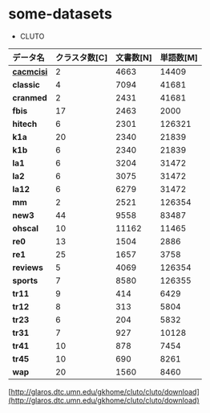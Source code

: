 # some-datasets
- CLUTO

|データ名|クラスタ数[C]|文書数[N]|単語数[M]|
|:---|:---|:---|:---|
|**[cacmcisi](https://github.com/ntyaan/some-datasets/blob/master/datasets_cluto_20171213/CLUTO/cacmcisi/sparse_cacmcisi.txt)**|2|4663|14409|
|**classic**|4|7094|41681|
|**cranmed**|2|2431|41681|
|**fbis**|17|2463|2000|
|**hitech**|6|2301|126321|
|**k1a**|20|2340|21839|
|**k1b**|6|2340|21839|
|**la1**|6|3204|31472|
|**la2**|6|3075|31472|
|**la12**|6|6279|31472|
|**mm**|2|2521|126354|
|**new3**|44|9558|83487|
|**ohscal**|10|11162|11465|
|**re0**|13|1504|2886|
|**re1**|25|1657|3758|
|**reviews**|5|4069|126354|
|**sports**|7|8580|126355|
|**tr11**|9|414|6429|
|**tr12**|8|313|5804|
|**tr23**|6|204|5832|
|**tr31**|7|927|10128|
|**tr41**|10|878|7454|
|**tr45**|10|690|8261|
|**wap**|20|1560|8460|

[http://glaros.dtc.umn.edu/gkhome/cluto/cluto/download](http://glaros.dtc.umn.edu/gkhome/cluto/cluto/download)

